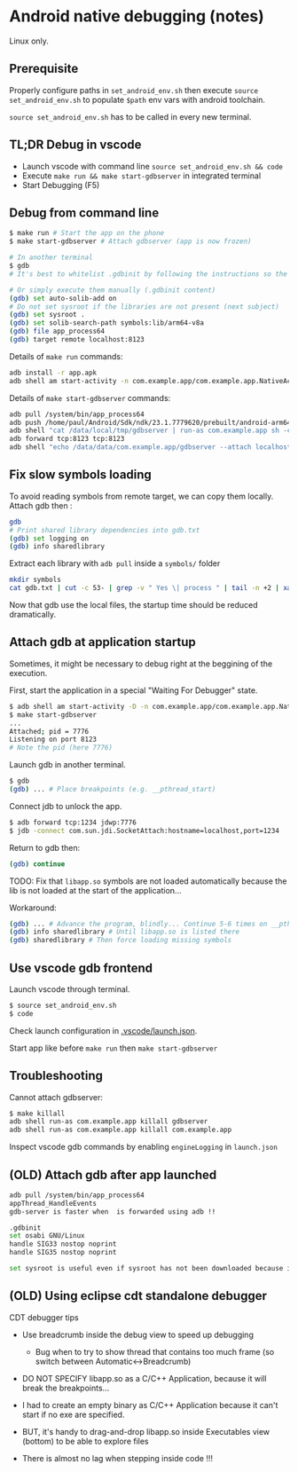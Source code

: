 # Android native debugging (notes)

Linux only.

## Prerequisite
Properly configure paths in `set_android_env.sh` then execute `source set_android_env.sh` to populate `$path` env vars with android toolchain.

`source set_android_env.sh` has to be called in every new terminal.

## TL;DR Debug in vscode
- Launch vscode with command line `source set_android_env.sh && code`
- Execute `make run && make start-gdbserver` in integrated terminal
- Start Debugging (F5)

## Debug from command line
```bash
$ make run # Start the app on the phone
$ make start-gdbserver # Attach gdbserver (app is now frozen)

# In another terminal
$ gdb
# It's best to whitelist .gdbinit by following the instructions so the following commands will be executed automatically

# Or simply execute them manually (.gdbinit content)
(gdb) set auto-solib-add on
# Do not set sysroot if the libraries are not present (next subject)
(gdb) set sysroot .
(gdb) set solib-search-path symbols:lib/arm64-v8a
(gdb) file app_process64
(gdb) target remote localhost:8123
```

Details of `make run` commands:
```bash
adb install -r app.apk
adb shell am start-activity -n com.example.app/com.example.app.NativeActivity
```

Details of `make start-gdbserver` commands:
```bash
adb pull /system/bin/app_process64
adb push /home/paul/Android/Sdk/ndk/23.1.7779620/prebuilt/android-arm64/gdbserver/gdbserver /data/local/tmp
adb shell "cat /data/local/tmp/gdbserver | run-as com.example.app sh -c 'cat > /data/data/com.example.app/gdbserver && chmod 700 /data/data/com.example.app/gdbserver'"
adb forward tcp:8123 tcp:8123
adb shell "echo /data/data/com.example.app/gdbserver --attach localhost:8123 \`pidof com.example.app\` | run-as com.example.app"
```

## Fix slow symbols loading
To avoid reading symbols from remote target, we can copy them locally. Attach gdb then :

```bash
gdb
# Print shared library dependencies into gdb.txt
(gdb) set logging on
(gdb) info sharedlibrary
```

Extract each library with `adb pull` inside a `symbols/` folder
```bash
mkdir symbols
cat gdb.txt | cut -c 53- | grep -v " Yes \| process " | tail -n +2 | xargs -I{} adb pull {} symbols/
```

Now that gdb use the local files, the startup time should be reduced dramatically.

## Attach gdb at application startup
Sometimes, it might be necessary to debug right at the beggining of the execution.

First, start the application in a special "Waiting For Debugger" state.
```bash
$ adb shell am start-activity -D -n com.example.app/com.example.app.NativeActivity
$ make start-gdbserver
...
Attached; pid = 7776
Listening on port 8123
# Note the pid (here 7776)
```

Launch gdb in another terminal.
```bash
$ gdb
(gdb) ... # Place breakpoints (e.g. __pthread_start)
```

Connect jdb to unlock the app.
```bash
$ adb forward tcp:1234 jdwp:7776
$ jdb -connect com.sun.jdi.SocketAttach:hostname=localhost,port=1234
```

Return to gdb then:
```bash
(gdb) continue
```

TODO: Fix that `libapp.so` symbols are not loaded automatically because the lib is not loaded at the start of the application...

Workaround:
```bash
(gdb) ... # Advance the program, blindly... Continue 5-6 times on __pthread_start breakpoint.
(gdb) info sharedlibrary # Until libapp.so is listed there
(gdb) sharedlibrary # Then force loading missing symbols
```

## Use vscode gdb frontend

Launch vscode through terminal.
```bash
$ source set_android_env.sh
$ code
```

Check launch configuration in [.vscode/launch.json](.vscode/launch.json).

Start app like before `make run` then `make start-gdbserver`

## Troubleshooting

Cannot attach gdbserver:
```bash
$ make killall
adb shell run-as com.example.app killall gdbserver
adb shell run-as com.example.app killall com.example.app
```

Inspect vscode gdb commands by enabling `engineLogging` in `launch.json`

## (OLD) Attach gdb after app launched

```bash
adb pull /system/bin/app_process64
appThread_HandleEvents
gdb-server is faster when  is forwarded using adb !!

.gdbinit
set osabi GNU/Linux
handle SIG33 nostop noprint
handle SIG35 nostop noprint

set sysroot is useful even if sysroot has not been downloaded because it avoid to read symbol on remote
```

## (OLD) Using eclipse cdt standalone debugger
CDT debugger tips
 - Use breadcrumb inside the debug view to speed up debugging
   - Bug when to try to show thread that contains too much frame (so switch between Automatic<->Breadcrumb)

- DO NOT SPECIFY libapp.so as a C/C++ Application, because it will break the breakpoints...
- I had to create an empty binary as C/C++ Application because it can't start if no exe are specified.
- BUT, it's handy to drag-and-drop libapp.so inside Executables view (bottom) to be able to explore files
- There is almost no lag when stepping inside code !!!
